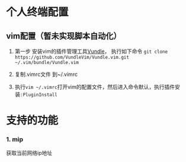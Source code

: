 # 个人终端配置

## vim配置（暂未实现脚本自动化）
1. 第一步 安装vim的插件管理工具[Vundle](https://github.com/VundleVim/Vundle.vim)， 执行如下命令
`git clone https://github.com/VundleVim/Vundle.vim.git ~/.vim/bundle/Vundle.vim`

2. 复制.vimrc文件 到~/.vimrc
3. 执行`vim ~/.vimrc`打开vim的配置文件，然后进入命令默认，执行插件安装`:PluginInstall`

# 支持的功能

### 1. mip
获取当前网络ip地址

